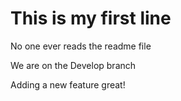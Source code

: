 # This is my first line

No one ever reads the readme file

We are on the Develop branch

Adding a new feature great!